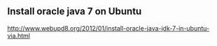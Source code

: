 Install oracle java 7 on Ubuntu
-------------------------------

http://www.webupd8.org/2012/01/install-oracle-java-jdk-7-in-ubuntu-via.html
